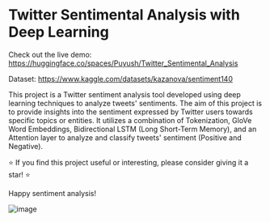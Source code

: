 # Twitter Sentimental Analysis with Deep Learning

Check out the live demo: https://huggingface.co/spaces/Puyush/Twitter_Sentimental_Analysis

Dataset: https://www.kaggle.com/datasets/kazanova/sentiment140

This project is a Twitter sentiment analysis tool developed using deep learning techniques to analyze tweets' sentiments. The aim of this project is to provide insights into the sentiment expressed by Twitter users towards specific topics or entities. It utilizes a combination of Tokenization, GloVe Word Embeddings, Bidirectional LSTM (Long Short-Term Memory), and an Attention layer to analyze and classify tweets' sentiment (Positive and Negative).

⭐️ If you find this project useful or interesting, please consider giving it a star! ⭐️

Happy sentiment analysis!

![image](https://github.com/Puyush/Sentimental_Analysis/assets/103782822/e9a1780f-ce97-40c0-9a11-ddb7696fb05a)

